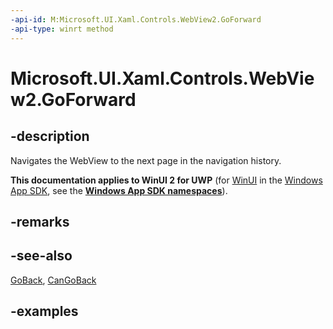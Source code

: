 ```yaml
---
-api-id: M:Microsoft.UI.Xaml.Controls.WebView2.GoForward
-api-type: winrt method
---
```


# Microsoft.UI.Xaml.Controls.WebView2.GoForward

<!--
public void GoForward ();
-->

## -description

Navigates the WebView to the next page in the navigation history.

**This documentation applies to WinUI 2 for UWP** (for [WinUI](/windows/apps/winui/winui3/) in the [Windows App SDK](/windows/apps/windows-app-sdk/), see the **[Windows App SDK namespaces](/windows/windows-app-sdk/api/winrt/)**).

## -remarks

## -see-also

[GoBack](webview2_goback_1030386674.md), [CanGoBack](webview2_cangoback.md)

## -examples
